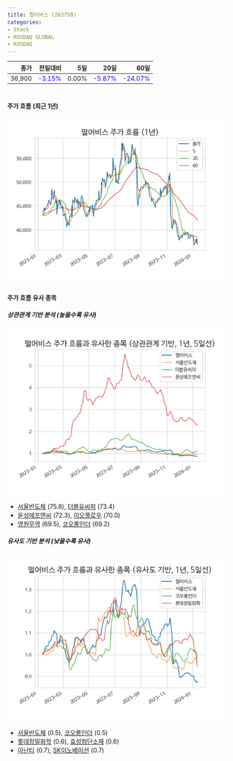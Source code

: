 ```yaml
---
title: 펄어비스 (263750)
categories:
- Stock
- KOSDAQ GLOBAL
- KOSDAQ
---
```


|종가|전일대비|5일|20일|60일|
|---:|-------:|--:|---:|---:|
|36,900|<span style="color: blue">-3.15%</span>|0.00%|<span style="color: blue">-5.87%</span>|<span style="color: blue">-24.07%</span>|

<!-- more -->
#
#### 주가 흐름 (최근 1년)
![263750](/assets/images/stock/263750.png)


#### 주가 흐름 유사 종목


##### 상관관계 기반 분석 (높을수록 유사)
![263750](/assets/images/stock/263750_corr.png)
- [서울반도체](/046890/) (75.8), [더블유씨피](/393890/) (73.4)
- [윤성에프앤씨](/372170/) (72.3), [이오플로우](/294090/) (70.0)
- [영원무역](/111770/) (69.5), [코오롱인더](/120110/) (69.2)


##### 유사도 기반 분석 (낮을수록 유사)	
![263750](/assets/images/stock/263750_sim.png)
- [서울반도체](/046890/) (0.5), [코오롱인더](/120110/) (0.5)
- [롯데정밀화학](/004000/) (0.6), [효성첨단소재](/298050/) (0.6)
- [아난티](/025980/) (0.7), [SK이노베이션](/096770/) (0.7)